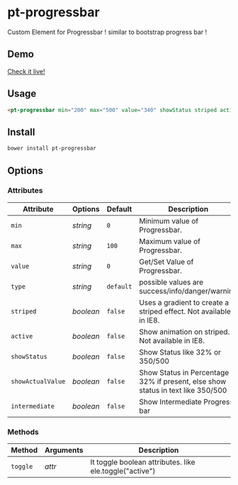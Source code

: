 pt-progressbar
================

Custom Element for Progressbar ! similar to bootstrap progress bar !

## Demo

[Check it live!](http://pitana.github.io/pt-progressbar)

## Usage
```html
<pt-progressbar min="200" max="500" value="340" showStatus striped active></pt-progressbar>
```

## Install

```sh
bower install pt-progressbar
```
## Options

### Attributes

Attribute         | Options    | Default     | Description
---               | ---        | ---         | ---
`min`             | *string*   | `0`         | Minimum value of Progressbar.
`max`             | *string*   | `100`       | Maximum value of Progressbar.
`value`           | *string*   | `0`         | Get/Set Value of Progressbar.
`type`            | *string*   | `default`   | possible values are success/info/danger/warning
`striped`         | *boolean*  | `false`     | Uses a gradient to create a striped effect. Not available in IE8.
`active`          | *boolean*  | `false`     | Show animation on striped. Not available in IE8.
`showStatus`      | *boolean*  | `false`     | Show Status like 32% or 350/500
`showActualValue` | *boolean*  | `false`     | Show Status in Percentage 32% if present, else show status in text like 350/500
`intermediate`    | *boolean*  | `false`     | Show Intermediate Progress bar


### Methods

Method            | Arguments        | Description
---               | ---              | ---
`toggle`          | *attr*           | It toggle boolean attributes. like ele.toggle("active")
